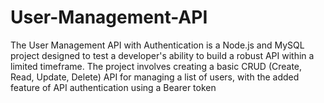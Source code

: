 # User-Management-API
The User Management API with Authentication is a Node.js and MySQL project designed to test a developer's ability to build a robust API within a limited timeframe. The project involves creating a basic CRUD (Create, Read, Update, Delete) API for managing a list of users, with the added feature of API authentication using a Bearer token
